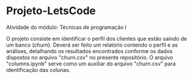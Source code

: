 # Projeto-LetsCode
Atividade do módulo: Técnicas de programação I

O projeto consiste em identificar o perfil dos clientes que estão saindo de um banco (churn). Deverá ser feito um relatório contendo o perfil e as análises, detalhando os resultados encontrados conforme os dados dispostos no arquivo "churn.csv" no presente repositório.
O arquivo "columns.ipynb" serve como um auxiliar do arquivo "churn.csv" para identificação das colunas.
